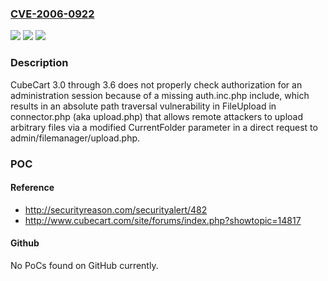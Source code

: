 ### [CVE-2006-0922](https://cve.mitre.org/cgi-bin/cvename.cgi?name=CVE-2006-0922)
![](https://img.shields.io/static/v1?label=Product&message=n%2Fa&color=blue)
![](https://img.shields.io/static/v1?label=Version&message=n%2Fa&color=blue)
![](https://img.shields.io/static/v1?label=Vulnerability&message=n%2Fa&color=brighgreen)

### Description

CubeCart 3.0 through 3.6 does not properly check authorization for an administration session because of a missing auth.inc.php include, which results in an absolute path traversal vulnerability in FileUpload in connector.php (aka upload.php) that allows remote attackers to upload arbitrary files via a modified CurrentFolder parameter in a direct request to admin/filemanager/upload.php.

### POC

#### Reference
- http://securityreason.com/securityalert/482
- http://www.cubecart.com/site/forums/index.php?showtopic=14817

#### Github
No PoCs found on GitHub currently.


